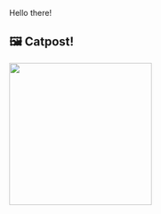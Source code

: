 Hello there!



## 🖼️ Catpost!

<sub>
    <img src="https://cdn2.thecatapi.com/images/cns4SzdLEl.jpg" height="256">
</sub>

